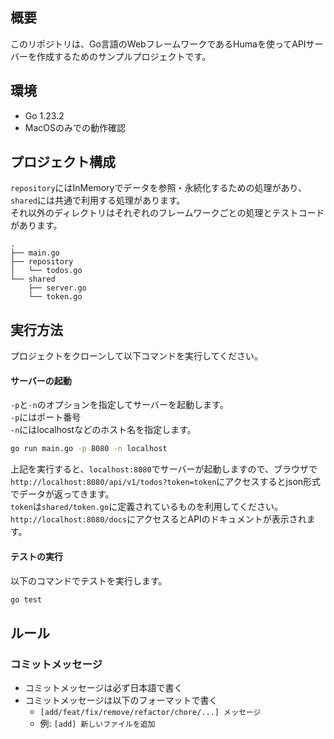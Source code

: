 ## 概要
このリポジトリは、Go言語のWebフレームワークであるHumaを使ってAPIサーバーを作成するためのサンプルプロジェクトです。

## 環境
- Go 1.23.2
- MacOSのみでの動作確認

## プロジェクト構成
``repository``にはInMemoryでデータを参照・永続化するための処理があり、``shared``には共通で利用する処理があります。  
それ以外のディレクトリはそれぞれのフレームワークごとの処理とテストコードがあります。
```
.
├── main.go
├── repository
│   └── todos.go
└── shared
    ├── server.go
    └── token.go
```

## 実行方法
プロジェクトをクローンして以下コマンドを実行してください。
#### サーバーの起動
``-p``と``-n``のオプションを指定してサーバーを起動します。  
``-p``にはポート番号  
``-n``にはlocalhostなどのホスト名を指定します。
```bash
go run main.go -p 8080 -n localhost
```
上記を実行すると、``localhost:8080``でサーバーが起動しますので、ブラウザで``http://localhost:8080/api/v1/todos?token=token``にアクセスするとjson形式でデータが返ってきます。  
``token``は``shared/token.go``に定義されているものを利用してください。  
``http://localhost:8080/docs``にアクセスるとAPIのドキュメントが表示されます。

#### テストの実行
以下のコマンドでテストを実行します。
```bash
go test
```


## ルール

### コミットメッセージ
- コミットメッセージは必ず日本語で書く
- コミットメッセージは以下のフォーマットで書く
  - `[add/feat/fix/remove/refactor/chore/...] メッセージ`
  - 例: `[add] 新しいファイルを追加`
